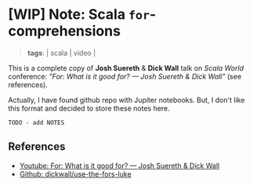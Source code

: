 # [WIP] Note: Scala `for`-comprehensions
> **tags**: | scala | video |

This is a complete copy of **Josh Suereth** & **Dick Wall** talk on *Scala World* conference: _"For: What is it good for? — Josh Suereth & Dick Wall"_ (see references).

Actually, I have found github repo with Jupiter notebooks. But, I don't like this format and decided to store these notes here.

    TODO - add NOTES


## References

- [Youtube: For: What is it good for? — Josh Suereth & Dick Wall](https://www.youtube.com/watch?v=WDaw2yXAa50)
- [Github: dickwall/use-the-fors-luke](https://github.com/dickwall/use-the-fors-luke)